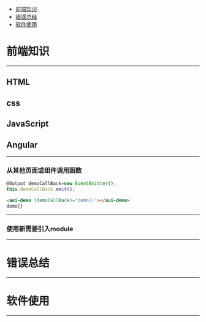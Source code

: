 * [前端知识](#前端知识)
* [错误总结](#错误总结)
* [软件使用](#软件使用)

# 前端知识
* * *
## HTML

## css

## JavaScript

## Angular
---
### 从其他页面或组件调用函数
```javascript
@Output demoCallBack=new EventEmitter(); 
this.demoCallBack.emit();
```
```html
<aui-demo (demoCallBack)='demo()'></aui-demo>
demo{}
```
---
### 使用新需要引入module

---
# 错误总结
* * *

# 软件使用
* * *

